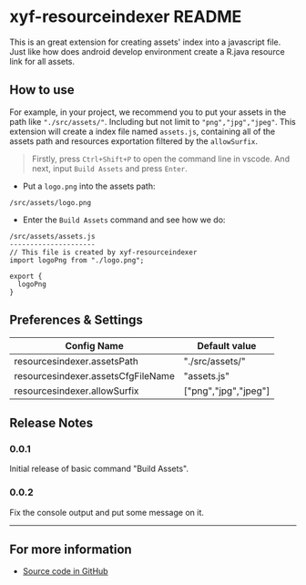 # xyf-resourceindexer README

This is an great extension for creating assets' index into a javascript file. Just like how does android develop environment create a R.java resource link for all assets.

## How to use

For example, in your project, we recommend you to put your assets in the path like `"./src/assets/"`. Including but not limit to `"png","jpg","jpeg"`. This extension will create a index file named `assets.js`, containing all of the assets path and resources exportation filtered by the `allowSurfix`.

> Firstly, press `Ctrl+Shift+P` to open the command line in vscode. And next, input `Build Assets` and press `Enter`.

- Put a `logo.png` into the assets path:

```
/src/assets/logo.png
```

- Enter the `Build Assets` command and see how we do:

```
/src/assets/assets.js
---------------------
// This file is created by xyf-resourceindexer
import logoPng from "./logo.png";

export {
  logoPng
}

```

## Preferences & Settings

| Config Name                        | Default value        |
| ---------------------------------- | -------------------- |
| resourcesindexer.assetsPath        | "./src/assets/"      |
| resourcesindexer.assetsCfgFileName | "assets.js"          |
| resourcesindexer.allowSurfix       | ["png","jpg","jpeg"] |

## Release Notes

### 0.0.1

Initial release of basic command "Build Assets".

### 0.0.2

Fix the console output and put some message on it.

---

## For more information

- [Source code in GitHub](https://github.com/sheeyphone/xyf-resourceindexer)
